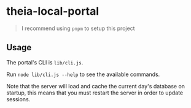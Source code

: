 # theia-local-portal

> I recommend using `pnpm` to setup this project

## Usage

The portal's CLI is `lib/cli.js`.

Run `node lib/cli.js --help` to see the available commands.

Note that the server will load and cache the current day's database on startup,
this means that you must restart the server in order to update sessions.
